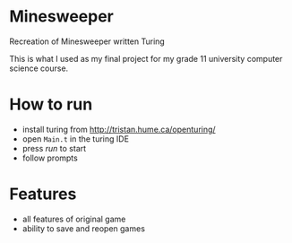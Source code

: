 # Minesweeper
Recreation of Minesweeper written Turing

This is what I used as my final project for my grade 11 university computer science course.

# How to run
- install turing from http://tristan.hume.ca/openturing/
- open `Main.t` in the turing IDE
- press *run* to start
- follow prompts 

# Features 
- all features of original game
- ability to save and reopen games
